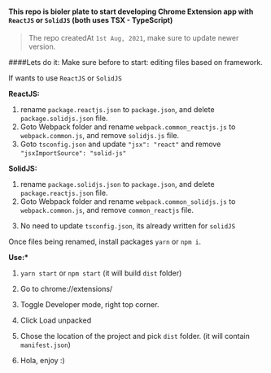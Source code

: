 #### This repo is bioler plate to start developing Chrome Extension app with `ReactJS` or `SolidJS` (both uses TSX - TypeScript)

> The repo createdAt `1st Aug, 2021`, make sure to update newer version.

####Lets do it:
Make sure before to start:
editing files based on framework.

If wants to use `ReactJS` or `SolidJS`

**ReactJS:**

1.  rename `package.reactjs.json` to `package.json`, and delete `package.solidjs.json` file.
2.  Goto Webpack folder and rename `webpack.common_reactjs.js` to `webpack.common.js`, and remove `solidjs.js` file.
3.  Goto `tsconfig.json` and update `"jsx": "react"` and remove `"jsxImportSource": "solid-js"`

**SolidJS:**

1.  rename `package.solidjs.json` to `package.json`, and delete `package.reactjs.json` file.
2.  Goto Webpack folder and rename `webpack.common_solidjs.js` to `webpack.common.js`, and remove `common_reactjs` file.

3) No need to update `tsconfig.json`, its already written for `solidJS`

Once files being renamed, install packages `yarn` or `npm i`.

**Use:\***

1. `yarn start` or `npm start` (it will build `dist` folder)
2. Go to chrome://extensions/
3. Toggle Developer mode, right top corner.
4. Click Load unpacked
5. Chose the location of the project and pick `dist` folder. (it will contain `manifest.json`)

6. Hola, enjoy :)
